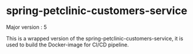 
# spring-petclinic-customers-service

Major version :
5

This is a wrapped version of the spring-petclinic-customers-service, it is used to build the Docker-image for CI/CD pipeline.
